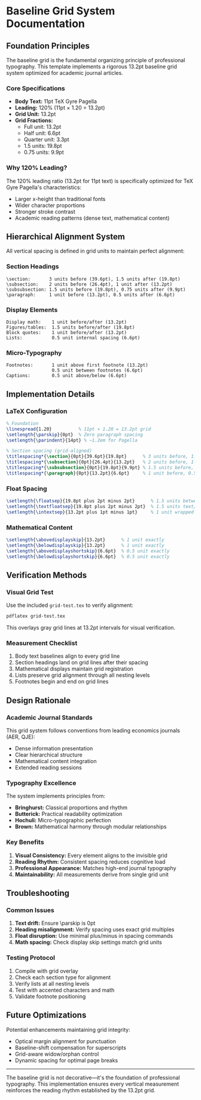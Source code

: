 # Baseline Grid System Documentation

## Foundation Principles

The baseline grid is the fundamental organizing principle of professional typography. This template implements a rigorous 13.2pt baseline grid system optimized for academic journal articles.

### Core Specifications

- **Body Text:** 11pt TeX Gyre Pagella
- **Leading:** 120% (11pt × 1.20 = 13.2pt)
- **Grid Unit:** 13.2pt
- **Grid Fractions:** 
  - Full unit: 13.2pt
  - Half unit: 6.6pt
  - Quarter unit: 3.3pt
  - 1.5 units: 19.8pt
  - 0.75 units: 9.9pt

### Why 120% Leading?

The 120% leading ratio (13.2pt for 11pt text) is specifically optimized for TeX Gyre Pagella's characteristics:
- Larger x-height than traditional fonts
- Wider character proportions
- Stronger stroke contrast
- Academic reading patterns (dense text, mathematical content)

## Hierarchical Alignment System

All vertical spacing is defined in grid units to maintain perfect alignment:

### Section Headings
```
\section:       3 units before (39.6pt), 1.5 units after (19.8pt)
\subsection:    2 units before (26.4pt), 1 unit after (13.2pt)
\subsubsection: 1.5 units before (19.8pt), 0.75 units after (9.9pt)
\paragraph:     1 unit before (13.2pt), 0.5 units after (6.6pt)
```

### Display Elements
```
Display math:    1 unit before/after (13.2pt)
Figures/tables:  1.5 units before/after (19.8pt)
Block quotes:    1 unit before/after (13.2pt)
Lists:           0.5 unit internal spacing (6.6pt)
```

### Micro-Typography
```
Footnotes:       1 unit above first footnote (13.2pt)
                 0.5 unit between footnotes (6.6pt)
Captions:        0.5 unit above/below (6.6pt)
```

## Implementation Details

### LaTeX Configuration
```latex
% Foundation
\linespread{1.20}          % 11pt × 1.20 = 13.2pt grid
\setlength{\parskip}{0pt}  % Zero paragraph spacing
\setlength{\parindent}{14pt} % ~1.2em for Pagella

% Section spacing (grid-aligned)
\titlespacing*{\section}{0pt}{39.6pt}{19.8pt}      % 3 units before, 1.5 after
\titlespacing*{\subsection}{0pt}{26.4pt}{13.2pt}   % 2 units before, 1 after
\titlespacing*{\subsubsection}{0pt}{19.8pt}{9.9pt} % 1.5 units before, 0.75 after
\titlespacing*{\paragraph}{0pt}{13.2pt}{6.6pt}     % 1 unit before, 0.5 after
```

### Float Spacing
```latex
\setlength{\floatsep}{19.8pt plus 2pt minus 2pt}      % 1.5 units between floats
\setlength{\textfloatsep}{19.8pt plus 2pt minus 2pt}  % 1.5 units text/float
\setlength{\intextsep}{13.2pt plus 1pt minus 1pt}     % 1 unit wrapped floats
```

### Mathematical Content
```latex
\setlength{\abovedisplayskip}{13.2pt}      % 1 unit exactly
\setlength{\belowdisplayskip}{13.2pt}      % 1 unit exactly
\setlength{\abovedisplayshortskip}{6.6pt}  % 0.5 unit exactly
\setlength{\belowdisplayshortskip}{6.6pt}  % 0.5 unit exactly
```

## Verification Methods

### Visual Grid Test
Use the included `grid-test.tex` to verify alignment:
```bash
pdflatex grid-test.tex
```
This overlays gray grid lines at 13.2pt intervals for visual verification.

### Measurement Checklist
1. Body text baselines align to every grid line
2. Section headings land on grid lines after their spacing
3. Mathematical displays maintain grid registration
4. Lists preserve grid alignment through all nesting levels
5. Footnotes begin and end on grid lines

## Design Rationale

### Academic Journal Standards
This grid system follows conventions from leading economics journals (AER, QJE):
- Dense information presentation
- Clear hierarchical structure
- Mathematical content integration
- Extended reading sessions

### Typography Excellence
The system implements principles from:
- **Bringhurst:** Classical proportions and rhythm
- **Butterick:** Practical readability optimization
- **Hochuli:** Micro-typographic perfection
- **Brown:** Mathematical harmony through modular relationships

### Key Benefits
1. **Visual Consistency:** Every element aligns to the invisible grid
2. **Reading Rhythm:** Consistent spacing reduces cognitive load
3. **Professional Appearance:** Matches high-end journal typography
4. **Maintainability:** All measurements derive from single grid unit

## Troubleshooting

### Common Issues
1. **Text drift:** Ensure \parskip is 0pt
2. **Heading misalignment:** Verify spacing uses exact grid multiples
3. **Float disruption:** Use minimal plus/minus in spacing commands
4. **Math spacing:** Check display skip settings match grid units

### Testing Protocol
1. Compile with grid overlay
2. Check each section type for alignment
3. Verify lists at all nesting levels
4. Test with accented characters and math
5. Validate footnote positioning

## Future Optimizations

Potential enhancements maintaining grid integrity:
- Optical margin alignment for punctuation
- Baseline-shift compensation for superscripts
- Grid-aware widow/orphan control
- Dynamic spacing for optimal page breaks

---

The baseline grid is not decorative—it's the foundation of professional typography. This implementation ensures every vertical measurement reinforces the reading rhythm established by the 13.2pt grid.